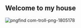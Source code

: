 Welcome to my house
-----------------------
![pngfind com-troll-png-1805178](https://github.com/876N/Do4Not/assets/133999409/6771653c-6778-4295-bdab-2915ee411374)
